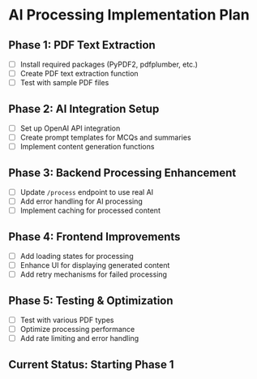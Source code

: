 # AI Processing Implementation Plan

## Phase 1: PDF Text Extraction
- [ ] Install required packages (PyPDF2, pdfplumber, etc.)
- [ ] Create PDF text extraction function
- [ ] Test with sample PDF files

## Phase 2: AI Integration Setup
- [ ] Set up OpenAI API integration
- [ ] Create prompt templates for MCQs and summaries
- [ ] Implement content generation functions

## Phase 3: Backend Processing Enhancement
- [ ] Update `/process` endpoint to use real AI
- [ ] Add error handling for AI processing
- [ ] Implement caching for processed content

## Phase 4: Frontend Improvements
- [ ] Add loading states for processing
- [ ] Enhance UI for displaying generated content
- [ ] Add retry mechanisms for failed processing

## Phase 5: Testing & Optimization
- [ ] Test with various PDF types
- [ ] Optimize processing performance
- [ ] Add rate limiting and error handling

## Current Status: Starting Phase 1
